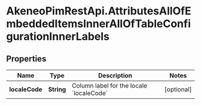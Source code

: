 # AkeneoPimRestApi.AttributesAllOfEmbeddedItemsInnerAllOfTableConfigurationInnerLabels

## Properties

Name | Type | Description | Notes
------------ | ------------- | ------------- | -------------
**localeCode** | **String** | Column label for the locale &#x60;localeCode&#x60; | [optional] 


